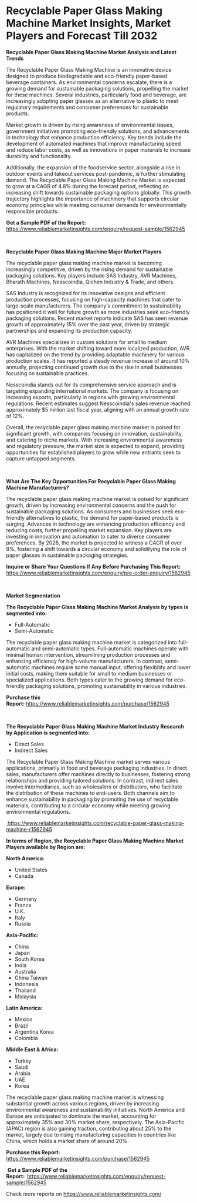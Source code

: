 <p><h1>Recyclable Paper Glass Making Machine Market Insights, Market Players and Forecast Till 2032</h1></p><p><strong>Recyclable Paper Glass Making Machine Market Analysis and Latest Trends</strong></p>
<p><p>The Recyclable Paper Glass Making Machine is an innovative device designed to produce biodegradable and eco-friendly paper-based beverage containers. As environmental concerns escalate, there is a growing demand for sustainable packaging solutions, propelling the market for these machines. Several industries, particularly food and beverage, are increasingly adopting paper glasses as an alternative to plastic to meet regulatory requirements and consumer preferences for sustainable products.</p><p>Market growth is driven by rising awareness of environmental issues, government initiatives promoting eco-friendly solutions, and advancements in technology that enhance production efficiency. Key trends include the development of automated machines that improve manufacturing speed and reduce labor costs, as well as innovations in paper materials to increase durability and functionality.</p><p>Additionally, the expansion of the foodservice sector, alongside a rise in outdoor events and takeout services post-pandemic, is further stimulating demand. The Recyclable Paper Glass Making Machine Market is expected to grow at a CAGR of 4.8% during the forecast period, reflecting an increasing shift towards sustainable packaging options globally. This growth trajectory highlights the importance of machinery that supports circular economy principles while meeting consumer demands for environmentally responsible products.</p></p>
<p><strong>Get a Sample PDF of the Report:&nbsp;</strong> <a href="https://www.reliablemarketinsights.com/enquiry/request-sample/1562945?utm_campaign=2888&utm_medium=2&utm_source=Github&utm_content=ia&utm_term=11042025&utm_id=recyclable-paper-glass-making-machine">https://www.reliablemarketinsights.com/enquiry/request-sample/1562945</a></p>
<p>&nbsp;</p>
<p><strong>Recyclable Paper Glass Making Machine Major Market Players</strong></p>
<p><p>The recyclable paper glass making machine market is becoming increasingly competitive, driven by the rising demand for sustainable packaging solutions. Key players include SAS Industry, AVR Machines, Bharath Machines, Nesscoindia, Qichen Industry & Trade, and others. </p><p>SAS Industry is recognized for its innovative designs and efficient production processes, focusing on high-capacity machines that cater to large-scale manufacturers. The company's commitment to sustainability has positioned it well for future growth as more industries seek eco-friendly packaging solutions. Recent market reports indicate SAS has seen revenue growth of approximately 15% over the past year, driven by strategic partnerships and expanding its production capacity.</p><p>AVR Machines specializes in custom solutions for small to medium enterprises. With the market shifting toward more localized production, AVR has capitalized on the trend by providing adaptable machinery for various production scales. It has reported a steady revenue increase of around 10% annually, projecting continued growth due to the rise in small businesses focusing on sustainable practices.</p><p>Nesscoindia stands out for its comprehensive service approach and is targeting expanding international markets. The company is focusing on increasing exports, particularly in regions with growing environmental regulations. Recent estimates suggest Nesscoindia's sales revenue reached approximately $5 million last fiscal year, aligning with an annual growth rate of 12%.</p><p>Overall, the recyclable paper glass making machine market is poised for significant growth, with companies focusing on innovation, sustainability, and catering to niche markets. With increasing environmental awareness and regulatory pressure, the market size is expected to expand, providing opportunities for established players to grow while new entrants seek to capture untapped segments.</p></p>
<p>&nbsp;</p>
<p><strong>What Are The Key Opportunities For Recyclable Paper Glass Making Machine Manufacturers?</strong></p>
<p><p>The recyclable paper glass making machine market is poised for significant growth, driven by increasing environmental concerns and the push for sustainable packaging solutions. As consumers and businesses seek eco-friendly alternatives to plastic, the demand for paper-based products is surging. Advances in technology are enhancing production efficiency and reducing costs, further propelling market expansion. Key players are investing in innovation and automation to cater to diverse consumer preferences. By 2028, the market is projected to witness a CAGR of over 8%, fostering a shift towards a circular economy and solidifying the role of paper glasses in sustainable packaging strategies.</p></p>
<p><strong>Inquire or Share Your Questions If Any Before Purchasing This Report:</strong> <a href="https://www.reliablemarketinsights.com/enquiry/pre-order-enquiry/1562945?utm_campaign=2888&utm_medium=2&utm_source=Github&utm_content=ia&utm_term=11042025&utm_id=recyclable-paper-glass-making-machine">https://www.reliablemarketinsights.com/enquiry/pre-order-enquiry/1562945</a></p>
<p>&nbsp;</p>
<p><strong>Market Segmentation</strong></p>
<p><strong>The Recyclable Paper Glass Making Machine Market Analysis by types is segmented into:</strong></p>
<p><ul><li>Full-Automatic</li><li>Semi-Automatic</li></ul></p>
<p><p>The recyclable paper glass making machine market is categorized into full-automatic and semi-automatic types. Full-automatic machines operate with minimal human intervention, streamlining production processes and enhancing efficiency for high-volume manufacturers. In contrast, semi-automatic machines require some manual input, offering flexibility and lower initial costs, making them suitable for small to medium businesses or specialized applications. Both types cater to the growing demand for eco-friendly packaging solutions, promoting sustainability in various industries.</p></p>
<p><strong>Purchase this Report:&nbsp;</strong><a href="https://www.reliablemarketinsights.com/purchase/1562945?utm_campaign=2888&utm_medium=2&utm_source=Github&utm_content=ia&utm_term=11042025&utm_id=recyclable-paper-glass-making-machine">https://www.reliablemarketinsights.com/purchase/1562945</a></p>
<p>&nbsp;</p>
<p><strong>The Recyclable Paper Glass Making Machine Market Industry Research by Application is segmented into:</strong></p>
<p><ul><li>Direct Sales</li><li>Indirect Sales</li></ul></p>
<p><p>The Recyclable Paper Glass Making Machine market serves various applications, primarily in food and beverage packaging industries. In direct sales, manufacturers offer machines directly to businesses, fostering strong relationships and providing tailored solutions. In contrast, indirect sales involve intermediaries, such as wholesalers or distributors, who facilitate the distribution of these machines to end-users. Both channels aim to enhance sustainability in packaging by promoting the use of recyclable materials, contributing to a circular economy while meeting growing environmental regulations.</p></p>
<p><a href="https://www.reliablemarketinsights.com/recyclable-paper-glass-making-machine-r1562945?utm_campaign=2888&utm_medium=2&utm_source=Github&utm_content=ia&utm_term=11042025&utm_id=recyclable-paper-glass-making-machine">&nbsp;https://www.reliablemarketinsights.com/recyclable-paper-glass-making-machine-r1562945</a></p>
<p><strong>In terms of Region, the Recyclable Paper Glass Making Machine Market Players available by Region are:</strong></p>
<p>
    <p> <strong> North America: </strong>
        <ul>
            <li>United States</li>
            <li>Canada</li>
        </ul>
        </p> 
    <p> <strong> Europe: </strong>
        <ul>
            <li>Germany</li>
            <li>France</li>
            <li>U.K.</li>
            <li>Italy</li>
            <li>Russia</li>
        </ul>
        </p> 
    <p> <strong> Asia-Pacific: </strong>
        <ul>
            <li>China</li>
            <li>Japan</li>
            <li>South Korea</li>
            <li>India</li>
            <li>Australia</li>
            <li>China Taiwan</li>
            <li>Indonesia</li>
            <li>Thailand</li>
            <li>Malaysia</li>
        </ul>
        </p> 
    <p> <strong> Latin America: </strong>
        <ul>
            <li>Mexico</li>
            <li>Brazil</li>
            <li>Argentina Korea</li>
            <li>Colombia</li>
        </ul>
        </p> 
    <p> <strong> Middle East & Africa: </strong>
        <ul>
            <li>Turkey</li>
            <li>Saudi</li>
            <li>Arabia</li>
            <li>UAE</li>
            <li>Korea</li>
        </ul>
    </p>
    </p>
<p><p>The recyclable paper glass making machine market is witnessing substantial growth across various regions, driven by increasing environmental awareness and sustainability initiatives. North America and Europe are anticipated to dominate the market, accounting for approximately 35% and 30% market share, respectively. The Asia-Pacific (APAC) region is also gaining traction, contributing about 25% to the market, largely due to rising manufacturing capacities in countries like China, which holds a market share of around 20%.</p></p>
<p><strong>Purchase this Report: </strong><a href="https://www.reliablemarketinsights.com/purchase/1562945?utm_campaign=2888&utm_medium=2&utm_source=Github&utm_content=ia&utm_term=11042025&utm_id=recyclable-paper-glass-making-machine">https://www.reliablemarketinsights.com/purchase/1562945</a></p>
<p>&nbsp;<strong>Get a Sample PDF of the Report:&nbsp;&nbsp;</strong><a href="https://www.reliablemarketinsights.com/enquiry/request-sample/1562945?utm_campaign=2888&utm_medium=2&utm_source=Github&utm_content=ia&utm_term=11042025&utm_id=recyclable-paper-glass-making-machine">https://www.reliablemarketinsights.com/enquiry/request-sample/1562945</a></p>
<p><strong></strong></p>
<p>Check more reports on <a href="https://www.reliablemarketinsights.com/?utm_campaign=2888&utm_medium=2&utm_source=Github&utm_content=ia&utm_term=11042025&utm_id=recyclable-paper-glass-making-machine">https://www.reliablemarketinsights.com/</a></p>